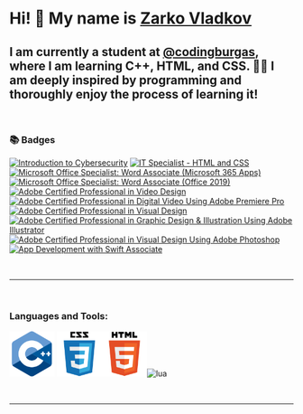# Hi! 👋 My name is [Zarko Vladkov](https://github.com/ZSVladkov22)
## I am currently a student at [@codingburgas](https://codingburgas.bg/), where I am learning C++, HTML, and CSS. 👨‍💻 I am deeply inspired by programming and thoroughly enjoy the process of learning it!

<br>

### 📚 Badges

<!--START_SECTION:badges-->
[![Introduction to Cybersecurity](https://images.credly.com/size/110x110/images/af8c6b4e-fc31-47c4-8dcb-eb7a2065dc5b/I2CS__1_.png)](http://www.credly.com/badges/67d309a4-cfc4-4543-a419-45a302d11447 "Introduction to Cybersecurity")
[![IT Specialist - HTML and CSS](https://images.credly.com/size/110x110/images/e2dc688d-de61-44a5-81af-ee96f117a211/ITS-Badges_HTML-and-CSS_1200px.png)](http://www.credly.com/badges/ef986e58-3c5b-4831-982a-70833745b91e "IT Specialist - HTML and CSS")
[![Microsoft Office Specialist: Word Associate (Microsoft 365 Apps)](https://images.credly.com/size/110x110/images/323ec4a8-7d1f-486f-9c68-258947965b8e/image.png)](http://www.credly.com/badges/8c9ee979-cc31-409f-9e9f-68ffad8ceb9e "Microsoft Office Specialist: Word Associate (Microsoft 365 Apps)")
[![Microsoft Office Specialist: Word Associate (Office 2019)](https://images.credly.com/size/110x110/images/b9912ce7-7c17-40bc-afbb-ca4251ea1416/MOS_Word.png)](http://www.credly.com/badges/a3969d0f-a47c-4bed-8c81-13b19f815867 "Microsoft Office Specialist: Word Associate (Office 2019)")
[![Adobe Certified Professional in Video Design](https://images.credly.com/size/110x110/images/2753898c-fa5b-4058-9366-a3ce365d5845/Adobe_Certified_Professional_Video_Design_digital_badge.png)](http://www.credly.com/badges/f80126b8-b92b-4db4-b1fd-a120f3d55609 "Adobe Certified Professional in Video Design")
[![Adobe Certified Professional in Digital Video Using Adobe Premiere Pro](https://images.credly.com/size/110x110/images/487b0a79-e99b-43ce-a7d8-28a76d5aa2d8/Adobe_Certified_Professional_Adobe_Premiere_Pro_digital_badge.png)](http://www.credly.com/badges/ac22aed3-9ac8-4827-b1c4-d84572495bd2 "Adobe Certified Professional in Digital Video Using Adobe Premiere Pro")
[![Adobe Certified Professional in Visual Design](https://images.credly.com/size/110x110/images/19d96e55-f15c-44d9-9568-43f83505bd5b/Adobe_Certified_Professional_Visual_Design_digital_badge.png)](http://www.credly.com/badges/c80c7e6d-6525-40e9-b232-b61e388813ec "Adobe Certified Professional in Visual Design")
[![Adobe Certified Professional in Graphic Design & Illustration Using Adobe Illustrator](https://images.credly.com/size/110x110/images/5155ed69-ad73-45e3-831b-60507ddeb1ad/Adobe_Certified_Professional_Adobe_Illustrator_digital_badge.png)](http://www.credly.com/badges/b468b80c-2194-4820-8f74-a1ddb41db9c4 "Adobe Certified Professional in Graphic Design & Illustration Using Adobe Illustrator")
[![Adobe Certified Professional in Visual Design Using Adobe Photoshop](https://images.credly.com/size/110x110/images/690784d7-b971-4693-b6ea-7dc990f65544/Adobe_Certified_Professional_Adobe_Photoshop_digital_badge.png)](http://www.credly.com/badges/f9249f29-eb03-4b76-b3ba-df59e98711da "Adobe Certified Professional in Visual Design Using Adobe Photoshop")
[![App Development with Swift Associate](https://images.credly.com/size/110x110/images/d9598c1a-2f59-49b9-b7fc-a764bf23b4d5/image.png)](http://www.credly.com/badges/f1269f48-d771-4798-9261-82801e054d9d "App Development with Swift Associate")
<!--END_SECTION:badges-->
<br>
<hr>
<br>
<h3 align="left">Languages and Tools:</h3>
<p align="left"><img src="https://raw.githubusercontent.com/devicons/devicon/master/icons/cplusplus/cplusplus-original.svg" alt="cplusplus" width="80" height="80"/> <img src="https://raw.githubusercontent.com/devicons/devicon/master/icons/css3/css3-original-wordmark.svg" alt="css3" width="80" height="80"/><img src="https://raw.githubusercontent.com/devicons/devicon/master/icons/html5/html5-original-wordmark.svg" alt="html5" width="80" height="80"/><img src="https://upload.wikimedia.org/wikipedia/commons/thumb/c/cf/Lua-Logo.svg/128px-Lua-Logo.svg.png" alt="lua" width="80" height="80"/>  </p>
<br>
<hr>

